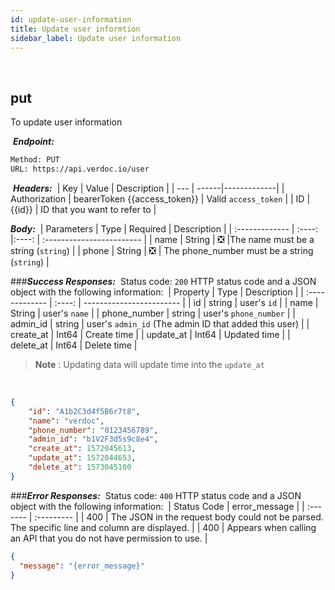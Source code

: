 ```yaml
---
id: update-user-information
title: Update user informtion
sidebar_label: Update user information
---
```

</br>


<span class="badges put">put</span>
---
 To update user information

​
***Endpoint:***
​
```bash
Method: PUT
URL: https://api.verdoc.io/user
```

​
***Headers:***
​
| Key | Value | Description |
| --- | ------|-------------|
| Authorization | bearerToken {{access_token}} | Valid `access_token` |
| ID  | {{id}} | ID that you want to refer to |


***Body:***
​
| Parameters     |  Type  | Required | Description              |
| :------------- | :----: |:----: | :------------------------ |
| name           | String | ❎  |The name must be a string (`string`)  |
| phone          | String | ❎  | The phone_number must be a string (`string`)  |


###***Success Responses:***
​
Status code: `200` HTTP status code and a JSON object with the following information:
​
| Property       |  Type  | Description              |
| :------------- | :----: | ------------------------ |
| id             | string | user's `id`              |
| name           | String | user's `name`            |
| phone_number   | string | user's `phone_number`    |
| admin_id       | string | user's `admin_id` (The admin ID that added this user) |
| create_at      | Int64  | Create time              |
| update_at      | Int64  | Updated time             |
| delete_at      | Int64  | Delete time              |

>**Note** : Updating data will update time into the `update_at`

​
```json
{
    "id": "A1b2C3d4f5B6r7t8",
    "name": "verdoc",
    "phone_number": "0123456789",
    "admin_id": "b1V2F3d5s9c8e4",
    "create_at": 1572045613,
    "update_at": 1572044653,
    "delete_at": 1573045100
}

```

###***Error Responses:***
​
Status code: `400` HTTP status code and a JSON object with the following information:
​
| Status Code |     error_message   |
| :-------    | :---------          | 
| 400    |  The JSON in the request body could not be parsed. The specific line and column are displayed. |
| 400    |  Appears when calling an API that you do not have permission to use. |
​
​
```json
{
  "message": "{error_message}"
}
```
